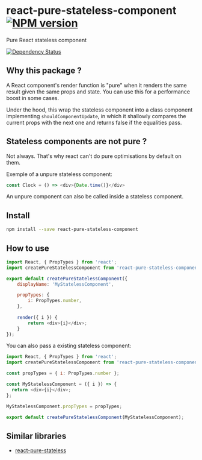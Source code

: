 # react-pure-stateless-component [![NPM version][npm-image]][npm-url]

Pure React stateless component

[![Dependency Status][daviddm-image]][daviddm-url]

## Why this package ?

A React component's render function is "pure" when it renders the same result given the same props and state.
You can use this for a performance boost in some cases.

Under the hood, this wrap the stateless component into a class component implementing `shouldComponentUpdate`, 
in which it shallowly compares the current props with the next one and returns false if the equalities pass.

## Stateless components are not pure ?

Not always. That's why react can't do pure optimisations by default on them.

Exemple of a unpure stateless component:

```js
const Clock = () => <div>{Date.time()}</div>
```

An unpure component can also be called inside a stateless component.

## Install

```sh
npm install --save react-pure-stateless-component
```

## How to use

```js
import React, { PropTypes } from 'react';
import createPureStatelessComponent from 'react-pure-stateless-component';

export default createPureStatelessComponent({
    displayName: 'MyStatelessComponent',

    propTypes: { 
        i: PropTypes.number, 
    },
    
    render({ i }) {
        return <div>{i}</div>;
    }
});
```

You can also pass a existing stateless component:

```js
import React, { PropTypes } from 'react';
import createPureStatelessComponent from 'react-pure-stateless-component';

const propTypes = { i: PropTypes.number };

const MyStatelessComponent = ({ i }) => {
  return <div>{i}</div>;
};

MyStatelessComponent.propTypes = propTypes;

export default createPureStatelessComponent(MyStatelessComponent);
```

## Similar libraries

- [react-pure-stateless](https://www.npmjs.com/package/react-pure-stateless)


[npm-image]: https://img.shields.io/npm/v/react-pure-stateless-component.svg?style=flat-square
[npm-url]: https://npmjs.org/package/react-pure-stateless-component
[daviddm-image]: https://david-dm.org/christophehurpeau/react-pure-stateless-component.svg?style=flat-square
[daviddm-url]: https://david-dm.org/christophehurpeau/react-pure-stateless-component
